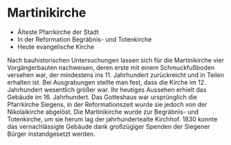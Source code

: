 # Martinikirche

* Älteste Pfarrkirche der Stadt
* In der Reformation Begräbnis- und Totenkirche
* Heute evangelische Kirche

Nach bauhistorischen Untersuchungen lassen sich für die Martinikirche vier Vorgängerbauten nachweisen, deren erste mit einem Schmuckfußboden versehen war, der mindestens ins 11. Jahrhundert zurückreicht und in Teilen erhalten ist.
Bei Ausgrabungen stellte man fest, dass die Kirche im 12. Jahrhundert wesentlich größer war. Ihr heutiges Aussehen erhielt das Gebäude im 16. Jahrhundert.
Das Gotteshaus war ursprünglich die Pfarrkirche Siegens, in der Reformationszeit wurde sie jedoch von der Nikolaikirche abgelöst. Die Martinikirche wurde zur Begräbnis- und Totenkirche, um sie herum lag der jahrhundertealte Kirchhof. 1830 konnte das vernachlässigte Gebäude dank großzügiger Spenden der Siegener Bürger instandgesetzt werden.
